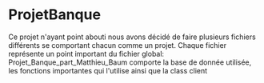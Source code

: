 # ProjetBanque
Ce projet n'ayant point abouti nous avons décidé de faire plusieurs fichiers différents se comportant chacun comme un projet.
Chaque fichier représente un point important du fichier global:
Projet_Banque_part_Matthieu_Baum comporte la base de donnée utilisée, les fonctions importantes qui l'utilise ainsi que la class client
